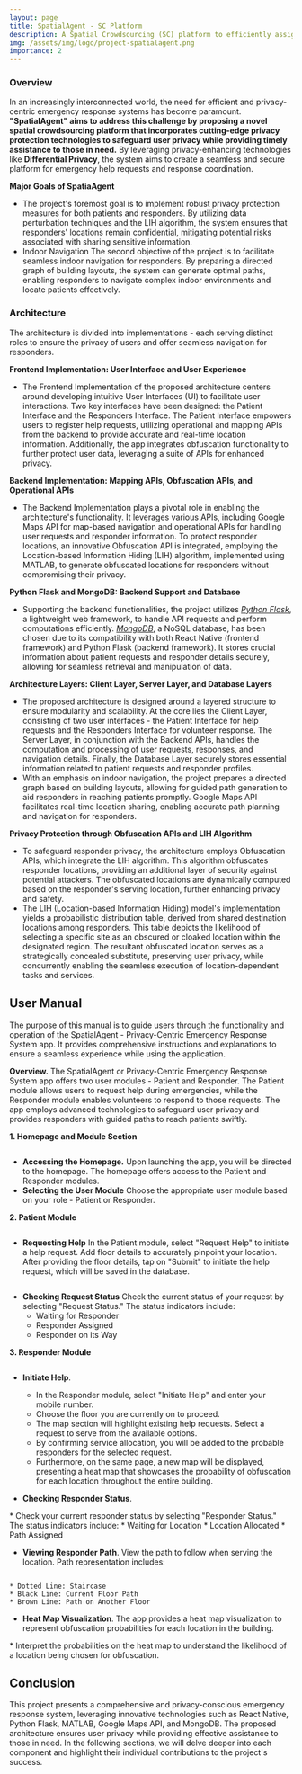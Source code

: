 ```yaml
---
layout: page
title: SpatialAgent - SC Platform
description: A Spatial Crowdsourcing (SC) platform to efficiently assign spatial tasks to crowdsourced workers. 
img: /assets/img/logo/project-spatialagent.png
importance: 2
---
```


### Overview
In an increasingly interconnected world, the need for efficient and privacy-centric emergency response systems has become paramount. **"SpatialAgent" aims to address this challenge by proposing a novel spatial crowdsourcing platform that incorporates cutting-edge privacy protection technologies to safeguard user privacy while providing timely assistance to those in need.** By leveraging privacy-enhancing technologies like **Differential Privacy**, the system aims to create a seamless and secure platform for emergency help requests and response coordination.

**Major Goals of SpatiaAgent**
* The project's foremost goal is to implement robust privacy protection measures for both patients and responders. By utilizing data perturbation techniques and the LIH algorithm, the system ensures that responders' locations remain confidential, mitigating potential risks associated with sharing sensitive information.
* Indoor Navigation
The second objective of the project is to facilitate seamless indoor navigation for responders. By preparing a directed graph of building layouts, the system can generate optimal paths, enabling responders to navigate complex indoor environments and locate patients effectively.


### Architecture
The architecture is divided into implementations - each serving distinct roles to ensure the privacy of users and offer seamless navigation for responders.

**Frontend Implementation: User Interface and User Experience**
* The Frontend Implementation of the proposed architecture centers around developing intuitive User Interfaces (UI) to facilitate user interactions. Two key interfaces have been designed: the Patient Interface and the Responders Interface. The Patient Interface empowers users to register help requests, utilizing operational and mapping APIs from the backend to provide accurate and real-time location information. Additionally, the app integrates obfuscation functionality to further protect user data, leveraging a suite of APIs for enhanced privacy.

**Backend Implementation: Mapping APIs, Obfuscation APIs, and Operational APIs**
* The Backend Implementation plays a pivotal role in enabling the architecture's functionality. It leverages various APIs, including Google Maps API for map-based navigation and operational APIs for handling user requests and responder information. To protect responder locations, an innovative Obfuscation API is integrated, employing the Location-based Information Hiding (LIH) algorithm, implemented using MATLAB, to generate obfuscated locations for responders without compromising their privacy.



**Python Flask and MongoDB: Backend Support and Database**
* Supporting the backend functionalities, the project utilizes <a href="https://flask.palletsprojects.com/en/2.3.x/">*Python Flask*</a>, a lightweight web framework, to handle API requests and perform computations efficiently. <a href="https://www.mongodb.com/">*MongoDB*</a>, a NoSQL database, has been chosen due to its compatibility with both React Native (frontend framework) and Python Flask (backend framework). It stores crucial information about patient requests and responder details securely, allowing for seamless retrieval and manipulation of data.

**Architecture Layers: Client Layer, Server Layer, and Database Layers**
* The proposed architecture is designed around a layered structure to ensure modularity and scalability. At the core lies the Client Layer, consisting of two user interfaces - the Patient Interface for help requests and the Responders Interface for volunteer response. The Server Layer, in conjunction with the Backend APIs, handles the computation and processing of user requests, responses, and navigation details. Finally, the Database Layer securely stores essential information related to patient requests and responder profiles.
* With an emphasis on indoor navigation, the project prepares a directed graph based on building layouts, allowing for guided path generation to aid responders in reaching patients promptly. Google Maps API facilitates real-time location sharing, enabling accurate path planning and navigation for responders.

**Privacy Protection through Obfuscation APIs and LIH Algorithm**
* To safeguard responder privacy, the architecture employs Obfuscation APIs, which integrate the LIH algorithm. This algorithm obfuscates responder locations, providing an additional layer of security against potential attackers. The obfuscated locations are dynamically computed based on the responder's serving location, further enhancing privacy and safety.
* The LIH (Location-based Information Hiding) model's implementation yields a probabilistic distribution table, derived from shared destination locations among responders. This table depicts the likelihood of selecting a specific site as an obscured or cloaked location within the designated region. The resultant obfuscated location serves as a strategically concealed substitute, preserving user privacy, while concurrently enabling the seamless execution of location-dependent tasks and services.

## User Manual
The purpose of this manual is to guide users through the functionality and operation of the SpatialAgent - Privacy-Centric Emergency Response System app. It provides comprehensive instructions and explanations to ensure a seamless experience while using the application.

**Overview.** The SpatialAgent or Privacy-Centric Emergency Response System app offers two user modules - Patient and Responder. The Patient module allows users to request help during emergencies, while the Responder module enables volunteers to respond to those requests. The app employs advanced technologies to safeguard user privacy and provides responders with guided paths to reach patients swiftly.

**1. Homepage and Module Section**


<div class="row justify-content-md">
    <div class="col-sm-4">
        <img class="img-fluid rounded z-depth-1" src="{{ '/assets/img/projects/SpatialAgent/1Homepage.png' | relative_url }}" alt="" title="Homepage"/>
    </div>
</div>

* **Accessing the Homepage.** Upon launching the app, you will be directed to the homepage. The homepage offers access to the Patient and Responder modules.
* **Selecting the User Module** Choose the appropriate user module based on your role - Patient or Responder.

**2. Patient Module** 


<div class="row justify-content-md-center">
    <div class="col-sm-4">
        <img class="img-fluid rounded z-depth-1" src="{{ '/assets/img/projects/SpatialAgent/2PatientModule.png' | relative_url }}" alt="" title="Homepage"/>
    </div>
</div>

* **Requesting Help** In the Patient module, select "Request Help" to initiate a help request. Add floor details to accurately pinpoint your location. After providing the floor details, tap on "Submit" to initiate the help request, which will be saved in the database.


<div class="row justify-content-md-center">
    <div class="col-sm-4">
        <img class="img-fluid rounded z-depth-1" src="{{ '/assets/img/projects/SpatialAgent/3RequestHelp.png' | relative_url }}" alt="" title="Homepage"/>
    </div>
</div>

* **Checking Request Status** Check the current status of your request by selecting "Request Status." The status indicators include:
    * Waiting for Responder
    * Responder Assigned
    * Responder on its Way

**3. Responder Module** 


<div class="row justify-content-md-center">
    <div class="col-sm-4">
        <img class="img-fluid rounded z-depth-1" src="{{ '/assets/img/projects/SpatialAgent/4ResponderInitiate.png' | relative_url }}" alt="" title="Homepage"/>
    </div>
</div>


* **Initiate Help**.
    * In the Responder module, select "Initiate Help" and enter your mobile number.
    * Choose the floor you are currently on to proceed.
    * The map section will highlight existing help requests. Select a request to serve from the available options.
    * By confirming service allocation, you will be added to the probable responders for the selected request.
    * Furthermore, on the same page, a new map will be displayed, presenting a heat map that showcases the probability of obfuscation for each location throughout the entire building.

* **Checking Responder Status**.
<div class="row justify-content-md-center">
    <div class="col-sm-4">
        <img class="img-fluid rounded z-depth-1" src="{{ '/assets/img/projects/SpatialAgent/5ResponderCheckingStatus1.png' | relative_url }}" alt="" title="Homepage"/>
    </div>
    <div class="col-sm-4">
        <img class="img-fluid rounded z-depth-1" src="{{ '/assets/img/projects/SpatialAgent/5ResponderCheckingStatus2.png' | relative_url }}" alt="" title="Homepage"/>
    </div>
</div>
    * Check your current responder status by selecting "Responder Status." The status indicators include:
    * Waiting for Location
    * Location Allocated
    * Path Assigned
    
* **Viewing Responder Path**. View the path to follow when serving the location. Path representation includes:


<div class="row justify-content-md-center">
    <div class="col-sm-4">
        <img class="img-fluid rounded z-depth-1" src="{{ '/assets/img/projects/SpatialAgent/7ResponderPath.png' | relative_url }}" alt="" title="Homepage"/>
    </div>
</div>
 

    * Dotted Line: Staircase
    * Black Line: Current Floor Path
    * Brown Line: Path on Another Floor
* **Heat Map Visualization**. The app provides a heat map visualization to represent obfuscation probabilities for each location in the building.


<div class="row justify-content-md-center">
    <div class="col-sm-4">
        <img class="img-fluid rounded z-depth-1" src="{{ '/assets/img/projects/SpatialAgent/8Heatmap.png' | relative_url }}" alt="" title="Homepage"/>
    </div>
</div>
    * Interpret the probabilities on the heat map to understand the likelihood of a location being chosen for obfuscation.

## Conclusion
This project presents a comprehensive and privacy-conscious emergency response system, leveraging innovative technologies such as React Native, Python Flask, MATLAB, Google Maps API, and MongoDB. The proposed architecture ensures user privacy while providing effective assistance to those in need. In the following sections, we will delve deeper into each component and highlight their individual contributions to the project's success.	


